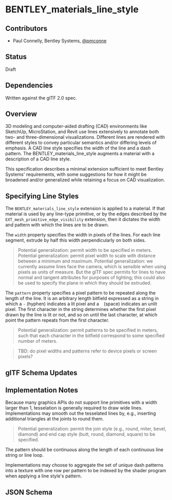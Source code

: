 <!--
Copyright 2015-2025 The Khronos Group Inc.
SPDX-License-Identifier: CC-BY-4.0
-->

# BENTLEY_materials_line_style

## Contributors

* Paul Connelly, Bentley Systems, [@pmconne](https://github.com/pmconne)

## Status

Draft

## Dependencies

Written against the glTF 2.0 spec.

## Overview

3D modeling and computer-aided drafting (CAD) environments like SketchUp, MicroStation, and Revit use lines extensively to annotate both two- and three-dimensional visualizations. Different lines are rendered with different styles to convey particular semantics and/or differing levels of emphasis. A CAD line style specifies the width of the line and a dash pattern. The BENTLEY_materials_line_style augments a material with a description of a CAD line style.

This specification describes a minimal extension sufficient to meet Bentley Systems' requirements, with some suggestions for how it might be broadened and/or generalized while retaining a focus on CAD visualization.

## Specifying Line Styles

The `BENTLEY_materials_line_style` extension is applied to a material. If that material is used by any line-type primitive, or by the edges described by the `EXT_mesh_primitive_edge_visibility` extension, then it dictates the width and pattern with which the lines are to be drawn.

The `width` property specifies the width in pixels of the lines. For each line segment, extrude by half this width perpendicularly on both sides.

> Potential generalization: permit width to be specified in meters.
> Potential generalization: permit pixel width to scale with distance between a minimum and maximum.
> Potential generalization: we currently assume lines face the camera, which is sensible when using pixels as units of measure. But the glTF spec permits for lines to have normal and tangent attributes for purposes of lighting; this could also be used to specify the plane in which they should be extruded.

The `pattern` property specifies a pixel pattern to be repeated along the length of the line. It is an arbitrary length bitfield expressed as a string in which a `-` (hyphen) indicates a lit pixel and a ` ` (space) indicates an unlit pixel. The first character in the string determines whether the first pixel drawn by the line is lit or not, and so on until the last character, at which point the pattern repeats from the first character.

> Potential generalization: permit patterns to be specified in meters, such that each character in the bitfield correspond to some specified number of meters.

> TBD: do pixel widths and patterns refer to device pixels or screen pixels?

## glTF Schema Updates



## Implementation Notes

Because many graphics APIs do not support line primitives with a width larger than 1, tesselation is generally required to draw wide lines. Implementations may smooth out the tesselated lines by, e.g., inserting additional triangles at the joints to round them.

> Potential generalization: permit the join style (e.g., round, miter, bevel, diamond) and end cap style (butt, round, diamond, square) to be specified.

The pattern should be continuous along the length of each continuous line string or line loop.

Implementations may choose to aggregate the set of unique dash patterns into a texture with one row per pattern to be indexed by the shader program when applying a line style's pattern.

## JSON Schema


